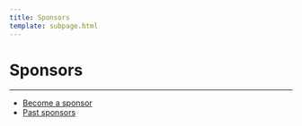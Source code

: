 ```yaml
---
title: Sponsors
template: subpage.html
---
```


# Sponsors
---

- [Become a sponsor](/sponsors/prospectus)
- [Past sponsors](/sponsors/past)
